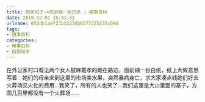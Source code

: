 ```yaml
---
title: 搞笑段子->面前铺一张白纸 | 糗事百科
date: 2019-12-01 15:31:31
urlname: 052db1ae723b32234b6577225235c09d
tags: 
- 糗事百科
categories:
- 糗事百科
- 搞笑段子
---
```

在外公家村口看见两个女人披麻戴孝的跪在路边，面前铺一张白纸，纸上大致意思写着：她们的母亲来到这里的市场卖水果，突然暴病身亡，求大家凑点钱她们好去火葬场交火化的费用…我笑了，所有的人也笑了…我们这里是大山里面的寨子，方圆几百里都没有一个火葬场……


